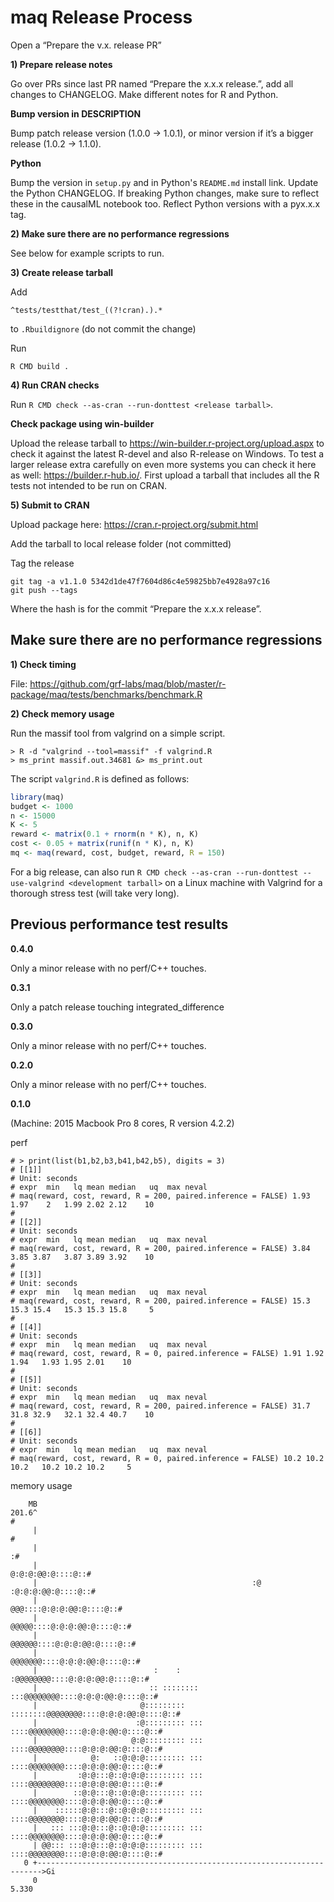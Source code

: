 # maq Release Process

Open a “Prepare the v.x. release PR”

**1) Prepare release notes**

Go over PRs since last PR named “Prepare the x.x.x release.”, add all changes to CHANGELOG.
Make different notes for R and Python.

**Bump version in DESCRIPTION**

Bump patch release version (1.0.0 → 1.0.1), or minor version if it’s a bigger release (1.0.2 → 1.1.0).

**Python**

Bump the version in `setup.py` and in Python's `README.md` install link. Update the Python CHANGELOG.
If breaking Python changes, make sure to reflect these in the causalML notebook too. Reflect Python versions with a pyx.x.x tag.

**2) Make sure there are no performance regressions**

See below for example scripts to run.

**3) Create release tarball**

Add
```
^tests/testthat/test_((?!cran).).*
```
to `.Rbuildignore` (do not commit the change)

Run

`R CMD build .`

**4) Run CRAN checks**

Run `R CMD check --as-cran --run-donttest <release tarball>`.

**Check package using win-builder**

Upload the release tarball to https://win-builder.r-project.org/upload.aspx to check it against the latest R-devel and also R-release on Windows. To test a larger release extra carefully on even more systems you can check it here as well: https://builder.r-hub.io/.  First upload a tarball that includes all the R tests not intended to be run on CRAN.

**5) Submit to CRAN**

Upload package here: https://cran.r-project.org/submit.html

Add the tarball to local release folder (not committed)

Tag the release

```
git tag -a v1.1.0 5342d1de47f7604d86c4e59825bb7e4928a97c16
git push --tags
```

Where the hash is for the commit “Prepare the x.x.x release”.

## Make sure there are no performance regressions

**1) Check timing**

File: https://github.com/grf-labs/maq/blob/master/r-package/maq/tests/benchmarks/benchmark.R


**2) Check memory usage**

Run the massif tool from valgrind on a simple script.

```
> R -d "valgrind --tool=massif" -f valgrind.R
> ms_print massif.out.34681 &> ms_print.out
```

The script `valgrind.R` is defined as follows:

```R
library(maq)
budget <- 1000
n <- 15000
K <- 5
reward <- matrix(0.1 + rnorm(n * K), n, K)
cost <- 0.05 + matrix(runif(n * K), n, K)
mq <- maq(reward, cost, budget, reward, R = 150)
```

For a big release, can also run `R CMD check --as-cran --run-donttest --use-valgrind <development tarball>` on a Linux machine with Valgrind for a thorough stress test (will take very long).

## Previous performance test results

**0.4.0**

Only a minor release with no perf/C++ touches.

**0.3.1**

Only a patch release touching integrated_difference

**0.3.0**

Only a minor release with no perf/C++ touches.

**0.2.0**

Only a minor release with no perf/C++ touches.

**0.1.0**

(Machine: 2015 Macbook Pro 8 cores, R version 4.2.2)

perf

```
# > print(list(b1,b2,b3,b41,b42,b5), digits = 3)
# [[1]]
# Unit: seconds
# expr  min   lq mean median   uq  max neval
# maq(reward, cost, reward, R = 200, paired.inference = FALSE) 1.93 1.97    2   1.99 2.02 2.12    10
#
# [[2]]
# Unit: seconds
# expr  min   lq mean median   uq  max neval
# maq(reward, cost, reward, R = 200, paired.inference = FALSE) 3.84 3.85 3.87   3.87 3.89 3.92    10
#
# [[3]]
# Unit: seconds
# expr  min   lq mean median   uq  max neval
# maq(reward, cost, reward, R = 200, paired.inference = FALSE) 15.3 15.3 15.4   15.3 15.3 15.8     5
#
# [[4]]
# Unit: seconds
# expr  min   lq mean median   uq  max neval
# maq(reward, cost, reward, R = 0, paired.inference = FALSE) 1.91 1.92 1.94   1.93 1.95 2.01    10
#
# [[5]]
# Unit: seconds
# expr  min   lq mean median   uq  max neval
# maq(reward, cost, reward, R = 200, paired.inference = FALSE) 31.7 31.8 32.9   32.1 32.4 40.7    10
#
# [[6]]
# Unit: seconds
# expr  min   lq mean median   uq  max neval
# maq(reward, cost, reward, R = 0, paired.inference = FALSE) 10.2 10.2 10.2   10.2 10.2 10.2     5
```

memory usage

```
    MB
201.6^                                                                       #
     |                                                                       #
     |                                                                      :#
     |                                                      @:@:@:@@:@::::@::#
     |                                                :@   :@:@:@:@@:@::::@::#
     |                                               @@@::::@:@:@:@@:@::::@::#
     |                                             @@@@@::::@:@:@:@@:@::::@::#
     |                                            @@@@@@::::@:@:@:@@:@::::@::#
     |                                           @@@@@@@::::@:@:@:@@:@::::@::#
     |                          :    :         :@@@@@@@@::::@:@:@:@@:@::::@::#
     |                         :: ::::::::   :::@@@@@@@@::::@:@:@:@@:@::::@::#
     |                       @::::::::: ::::::::@@@@@@@@::::@:@:@:@@:@::::@::#
     |                      :@::::::::: ::: ::::@@@@@@@@::::@:@:@:@@:@::::@::#
     |                     @:@::::::::: ::: ::::@@@@@@@@::::@:@:@:@@:@::::@::#
     |            @:   ::@:@:@::::::::: ::: ::::@@@@@@@@::::@:@:@:@@:@::::@::#
     |         :@:@:::@::@:@:@::::::::: ::: ::::@@@@@@@@::::@:@:@:@@:@::::@::#
     |        ::@:@:::@::@:@:@::::::::: ::: ::::@@@@@@@@::::@:@:@:@@:@::::@::#
     |    ::::::@:@:::@::@:@:@::::::::: ::: ::::@@@@@@@@::::@:@:@:@@:@::::@::#
     |   ::: :::@:@:::@::@:@:@::::::::: ::: ::::@@@@@@@@::::@:@:@:@@:@::::@::#
     | @@::: :::@:@:::@::@:@:@::::::::: ::: ::::@@@@@@@@::::@:@:@:@@:@::::@::#
   0 +----------------------------------------------------------------------->Gi
     0                                                                   5.330
```
